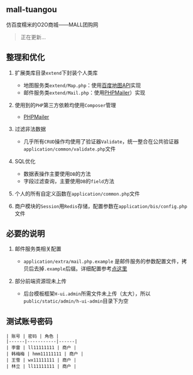 ## mall-tuangou

仿百度糯米的O2O商城——MALL团购网

> 正在更新...

## 整理和优化

1. 扩展类库目录`extend`下封装个人类库

	* 地图服务类`extend/Map.php`：使用[百度地图API](http://lbsyun.baidu.com/)实现
	* 邮件服务类`extend/Mail.php`：使用[PHPMailer](https://github.com/PHPMailer/PHPMailer)）实现

2. 使用到的`PHP`第三方依赖均使用`Composer`管理

	* [PHPMailer](https://github.com/PHPMailer/PHPMailer)

3. 过滤非法数据
	
	* 几乎所有`CRUD`操作均使用了验证器`Validate`，统一整合在公共验证器`application/common/validate.php`文件

3. SQL优化

	* 数据表操作主要使用`DB`的方法
	* 字段过滤查询，主要使用`DB`的`field`方法

4. 个人的所有自定义函数在`application/common.php`文件

5. 商户模块的`Session`用`Redis`存储，配置参数在`application/bis/config.php`文件

## 必要的说明

1. 邮件服务类相关配置

	* `application/extra/mail.php.example` 是邮件服务的参数配置文件，拷贝后去掉`.example`后缀。详细配置参考[点这里](https://github.com/PHPMailer/PHPMailer/blob/master/class.phpmailer.php)

2. 部分前端资源现未上传

	* 后台模板框架`H-ui.admin`所需文件未上传（太大），所以`public/static/admin/h-ui-admin`目录下为空

## 测试账号密码

	| 账号 | 密码 | 角色 |
	|------|-----------|------|
	| 李雷 | ll11111111 | 商户 |
	| 韩梅梅 | hmm11111111 | 商户 |
	| 王雪 | wx11111111 | 商户 |
	| 林立 | ll11111111 | 商户 |
